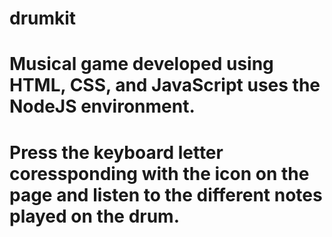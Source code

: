 # drumkit
# Musical game developed using HTML, CSS, and JavaScript uses the NodeJS environment.
# Press the keyboard letter coressponding with the icon on the page and listen to the different notes played on the drum. 